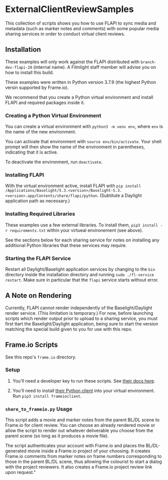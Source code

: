 # ExternalClientReviewSamples

This collection of scripts shows you how to use FLAPI to sync media and metadata (such as marker notes and comments) with some popular media sharing services in order to conduct virtual client reviews.

## Installation
These examples will only work against the FLAPI distributed with `branch-dev-flapi-20` (internal name). A Filmlight staff member will advise you on how to install this build.

These examples were written in Python version 3.7.9 (the highest Python versin supported by Frame.io).

We recommend that you create a Python virtual environment and install FLAPI and required packages inside it.

### Creating a Python Virtual Environment

You can create a virtual environment with `python3 -m venv env`, where `env` is the name of the new environment.

You can activate that environment with `source env/bin/activate`. Your shell prompt will then show the name of the environment in parentheses, indicating that it is active.

To deactivate the environment, run `deactivate`.

### Installing FLAPI

With the virtual environment active, install FLAPI with `pip install /Applications/Baselight/5.3.<version>/Baselight-5.3.<version>.app/Contents/share/flapi/python`. (Subtitute a Daylight application path as necessary.)

### Installing Required Libraries

These examples use a few external libraries. To install them, `pip3 install -r requirements.txt` within your virtueal environement (see above). 

See the sections below for each sharing service for notes on installing any additional Python libraries that these services may require.

### Starting the FLAPI Service

Restart all Daylight/Baselight application services by changing to the `bin` directory inside the installation directory and running `sudo ./fl-service restart`. Make sure in particular that the `flapi` service starts without error.

## A Note on Rendering

Currently, FLAPI cannot render independently of the Baselight/Daylight render service. (This limitation is temporary.) For now, before launching scripts which render output prior to upload to a sharing service, you must first ttart the Baselight/Daylight application, being sure to start the version matching the special build given to you for use with this repo.

## Frame.io Scripts

See this repo's `frame.io` directory.

### Setup

1. You'll need a developer key to run these scripts. See [their docs here](https://developer.frame.io/docs/getting-started/authentication#developer-tokens).

2. You'll need to install [their Python client](https://github.com/Frameio/python-frameio-client) into your virtual environment. Run `pip3 install frameioclient`.

### `share_to_frameio.py` Usage

This script adds a movie and marker notes from the parent BL/DL scene to Frame.io for client review. You can choose an already rendered movie or allow the script to render out whatever deliverable you choose from the parent scene (so long as it produces a movie file).

The script authenticates your account with Frame.io and places the BL/DL-generated movie inside a Frame.io project of your choosing. It creates Frame.io comments from marker notes on frame numbers corresponding to those in the parent BL/DL scene, thus allowing the colourist to start a dialog with the project reviewers. It also creates a Frame.io project review link upon request."

